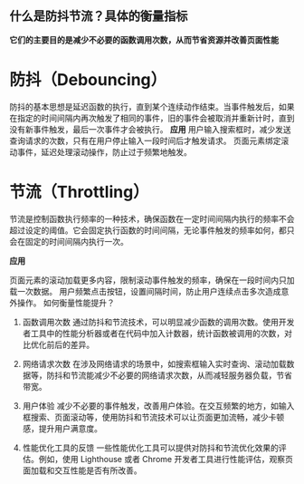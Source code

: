 ## 什么是防抖节流？具体的衡量指标

**它们的主要目的是减少不必要的函数调用次数，从而节省资源并改善页面性能**

# 防抖（Debouncing）
防抖的基本思想是延迟函数的执行，直到某个连续动作结束。当事件触发后，如果在指定的时间间隔内再次触发了相同的事件，旧的事件会被取消并重新计时，直到没有新事件触发，最后一次事件才会被执行。
**应用**
用户输入搜索框时，减少发送查询请求的次数，只有在用户停止输入一段时间后才触发请求。
页面元素绑定滚动事件，延迟处理滚动操作，防止过于频繁地触发。

# 节流（Throttling）
节流是控制函数执行频率的一种技术，确保函数在一定时间间隔内执行的频率不会超过设定的阈值。它会固定执行函数的时间间隔，无论事件触发的频率如何，都只会在固定的时间间隔内执行一次。

**应用**

页面元素的滚动加载更多内容，限制滚动事件触发的频率，确保在一段时间内只加载一次数据。
用户频繁点击按钮，设置间隔时间，防止用户连续点击多次造成意外操作。
如何衡量性能提升？
1. 函数调用次数
通过防抖和节流技术，可以明显减少函数的调用次数。使用开发者工具中的性能分析器或者在代码中加入计数器，统计函数被调用的次数，对比优化前后的差异。

2. 网络请求次数
在涉及网络请求的场景中，如搜索框输入实时查询、滚动加载数据等，防抖和节流能减少不必要的网络请求次数，从而减轻服务器负载，节省带宽。

3. 用户体验
减少不必要的事件触发，改善用户体验。在交互频繁的地方，如输入框搜索、页面滚动等，使用防抖和节流技术可以让页面更加流畅，减少卡顿感，提升用户满意度。

4. 性能优化工具的反馈
一些性能优化工具可以提供对防抖和节流优化效果的评估。例如，使用 Lighthouse 或者 Chrome 开发者工具进行性能评估，观察页面加载和交互性能是否有所改善。